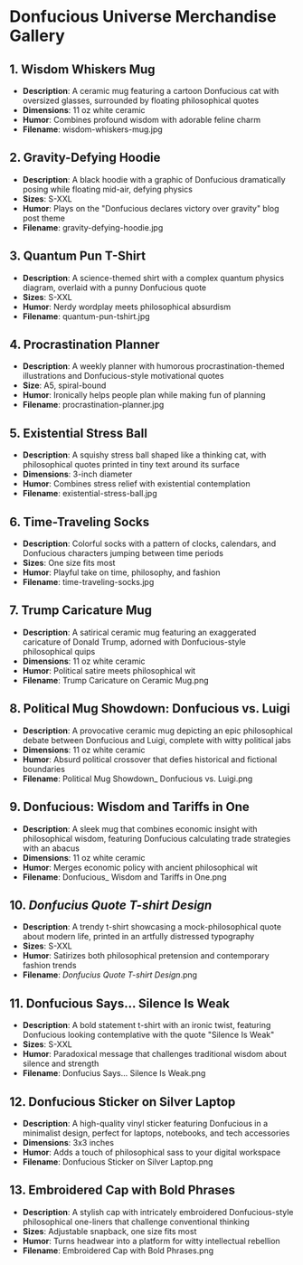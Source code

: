 # Donfucious Universe Merchandise Gallery

## 1. Wisdom Whiskers Mug
- **Description**: A ceramic mug featuring a cartoon Donfucious cat with oversized glasses, surrounded by floating philosophical quotes
- **Dimensions**: 11 oz white ceramic
- **Humor**: Combines profound wisdom with adorable feline charm
- **Filename**: wisdom-whiskers-mug.jpg

## 2. Gravity-Defying Hoodie
- **Description**: A black hoodie with a graphic of Donfucious dramatically posing while floating mid-air, defying physics
- **Sizes**: S-XXL
- **Humor**: Plays on the "Donfucious declares victory over gravity" blog post theme
- **Filename**: gravity-defying-hoodie.jpg

## 3. Quantum Pun T-Shirt
- **Description**: A science-themed shirt with a complex quantum physics diagram, overlaid with a punny Donfucious quote
- **Sizes**: S-XXL
- **Humor**: Nerdy wordplay meets philosophical absurdism
- **Filename**: quantum-pun-tshirt.jpg

## 4. Procrastination Planner
- **Description**: A weekly planner with humorous procrastination-themed illustrations and Donfucious-style motivational quotes
- **Size**: A5, spiral-bound
- **Humor**: Ironically helps people plan while making fun of planning
- **Filename**: procrastination-planner.jpg

## 5. Existential Stress Ball
- **Description**: A squishy stress ball shaped like a thinking cat, with philosophical quotes printed in tiny text around its surface
- **Dimensions**: 3-inch diameter
- **Humor**: Combines stress relief with existential contemplation
- **Filename**: existential-stress-ball.jpg

## 6. Time-Traveling Socks
- **Description**: Colorful socks with a pattern of clocks, calendars, and Donfucious characters jumping between time periods
- **Sizes**: One size fits most
- **Humor**: Playful take on time, philosophy, and fashion
- **Filename**: time-traveling-socks.jpg

## 7. Trump Caricature Mug
- **Description**: A satirical ceramic mug featuring an exaggerated caricature of Donald Trump, adorned with Donfucious-style philosophical quips
- **Dimensions**: 11 oz white ceramic
- **Humor**: Political satire meets philosophical wit
- **Filename**: Trump Caricature on Ceramic Mug.png

## 8. Political Mug Showdown: Donfucious vs. Luigi
- **Description**: A provocative ceramic mug depicting an epic philosophical debate between Donfucious and Luigi, complete with witty political jabs
- **Dimensions**: 11 oz white ceramic
- **Humor**: Absurd political crossover that defies historical and fictional boundaries
- **Filename**: Political Mug Showdown_ Donfucious vs. Luigi.png

## 9. Donfucious: Wisdom and Tariffs in One
- **Description**: A sleek mug that combines economic insight with philosophical wisdom, featuring Donfucious calculating trade strategies with an abacus
- **Dimensions**: 11 oz white ceramic
- **Humor**: Merges economic policy with ancient philosophical wit
- **Filename**: Donfucious_ Wisdom and Tariffs in One.png

## 10. _Donfucius Quote T-shirt Design_
- **Description**: A trendy t-shirt showcasing a mock-philosophical quote about modern life, printed in an artfully distressed typography
- **Sizes**: S-XXL
- **Humor**: Satirizes both philosophical pretension and contemporary fashion trends
- **Filename**: _Donfucius Quote T-shirt Design_.png

## 11. Donfucious Says... Silence Is Weak
- **Description**: A bold statement t-shirt with an ironic twist, featuring Donfucious looking contemplative with the quote "Silence Is Weak"
- **Sizes**: S-XXL
- **Humor**: Paradoxical message that challenges traditional wisdom about silence and strength
- **Filename**: Donfucius Says... Silence Is Weak.png

## 12. Donfucious Sticker on Silver Laptop
- **Description**: A high-quality vinyl sticker featuring Donfucious in a minimalist design, perfect for laptops, notebooks, and tech accessories
- **Dimensions**: 3x3 inches
- **Humor**: Adds a touch of philosophical sass to your digital workspace
- **Filename**: Donfucious Sticker on Silver Laptop.png

## 13. Embroidered Cap with Bold Phrases
- **Description**: A stylish cap with intricately embroidered Donfucious-style philosophical one-liners that challenge conventional thinking
- **Sizes**: Adjustable snapback, one size fits most
- **Humor**: Turns headwear into a platform for witty intellectual rebellion
- **Filename**: Embroidered Cap with Bold Phrases.png